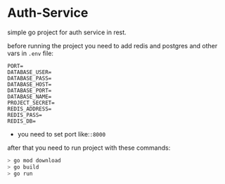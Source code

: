 # Auth-Service

simple go project for auth service in rest.

before running the project you need to add redis and postgres and other vars in <code>.env</code> file:

```
PORT=
DATABASE_USER=
DATABASE_PASS=
DATABASE_HOST=
DATABASE_PORT=
DATABASE_NAME=
PROJECT_SECRET=
REDIS_ADDRESS=
REDIS_PASS=
REDIS_DB=
```

- you need to set port like:<code>:8000</code>

after that you need to run project with these commands:

```bash
> go mod download
> go build
> go run
```

